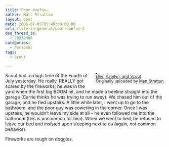 ```yaml
---
title: Poor doofus…
author: Matt Stratton
layout: post
date: 2006-07-05T05:49:00+00:00
url: /life-in-general/poor-doofus-2
dsq_thread_id:
  - 28259900
categories:
  - Personal
tags:
  - Scout

---
```

<div style="float:right;margin-left:10px;margin-bottom:10px;">
  <a title="photo sharing" href="http://www.flickr.com/photos/mugsy/181747719/"><img style="border:solid 2px #000000;" src="http://static.flickr.com/51/181747719_b951c23a05_m.jpg" alt="" /></a><br /> <span style="font-size:.9em;margin-top:0;"> <a href="http://www.flickr.com/photos/mugsy/181747719/">Ellie, Katelyn, and Scout</a><br /> Originally uploaded by <a href="http://www.flickr.com/people/mugsy/">Matt Stratton</a>. </span>
</div>

Scout had a rough time of the Fourth of July yesterday. He really, REALLY got scared by the fireworks; he was in the yard when the first big BOOM hit, and he made a beeline straight into the garage (Carrie thinks he was trying to run away). We chased him out of the garage, and he fled upstairs. A little while later, I went up to go to the bathroom, and the poor guy was cowering in the corner. Once I was upstairs, he wouldn&#8217;t leave my side at all &#8211; he even followed me into the bathroom (this is uncommon for him). When we went to bed, he refused to leave our bed and insisted upon sleeping next to us (again, not common behavior).

Fireworks are rough on doggies.